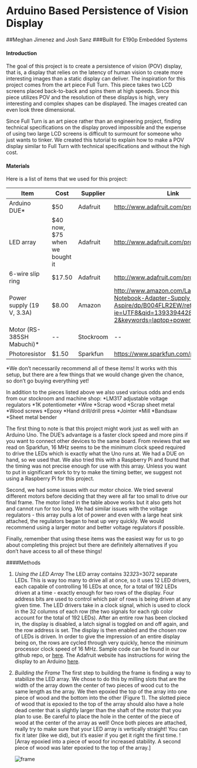 Arduino Based Persistence of Vision Display
================================

##Meghan Jimenez and Josh Sanz
###Built for E190p Embedded Systems

#### Introduction
The goal of this project is to create a persistence of vision (POV) display, that is, a display that relies on the latency of human vision to create more interesting images than a static display can deliver. The inspiration for this project comes from the art piece Full Turn. This piece takes two LCD screens placed back-to-back and spins them at high speeds. Since this piece utilizes POV and the resolution of these displays is high, very interesting and complex shapes can be displayed. The images created can even look three dimensional.

Since Full Turn is an art piece rather than an engineering project, finding technical specifications on the display proved impossible and the expense of using two large LCD screens is difficult to surmount for someone who just wants to tinker. We created this tutorial to explain how to make a POV display similar to Full Turn with technical specifications and without the high cost.

#### Materials
Here is a list of items that we used for this project:

Item | Cost | Supplier | Link
---- | ---- | -------- | ---- 
Arduino DUE* | $50 | Adafruit | http://www.adafruit.com/products/1076 
LED array | $40 now, $75 when we bought it | Adafruit | http://www.adafruit.com/products/1484 
6-wire slip ring | $17.50 | Adafruit | http://www.adafruit.com/products/736 
Power supply (19 V, 3.3A) | $8.00 | Amazon | http://www.amazon.com/Laptop-Notebook-Adapter-Supply-Aspire/dp/B004FLR2EW/ref=sr_1_2?ie=UTF8&qid=1393394428&sr=8-2&keywords=laptop+power+supply 
Motor (RS-385SH Mabuchi)* | -- | Stockroom | -- 
Photoresistor | $1.50 | Sparkfun | https://www.sparkfun.com/products/9088 

*We don’t necessarily recommend all of these items! It works with this setup, but there are a few things that we would change given the chance, so don’t go buying everything yet!

In addition to the pieces listed above we also used various odds and ends from our stockroom and machine shop:
	*LM317 adjustable voltage regulators
	*1K potentiometer
	*Wire
	*Scrap wood
	*Scrap sheet metal
	*Wood screws
	*Epoxy
	*Hand drill/drill press
	*Jointer
	*Mill
	*Bandsaw
	*Sheet metal bender

The first thing to note is that this project might work just as well with an Arduino Uno. 
The DUE’s advantage is a faster clock speed and more pins if you want to connect other devices to the 
same board. From reviews that we read on Sparkfun, 16 MHz seems to be the minimum clock speed
 required to drive the LEDs which is exactly what the Uno runs at. We had a DUE on hand, so we used that. 
 We also tried this with a Raspberry Pi and found that the timing was not precise enough for use with this
 array. Unless you want to put in significant work to try to make the timing better, we suggest not using a 
 Raspberry Pi for this project.

Second, we had some issues with our motor choice. We tried several different motors before deciding 
that they were all far too small to drive our final frame. The motor listed in the table above works but it also
 gets hot and cannot run for too long. We had similar issues with the voltage regulators - this array pulls 
 a lot of power and even with a large heat sink attached, the regulators began to heat up very quickly. We 
 would recommend using a larger motor and better voltage regulators if possible.

Finally, remember that using these items was the easiest way for us to go about completing this 
project but there are definitely alternatives if you don’t have access to all of these things!

####Methods

1. _Using the LED Array_
	The LED array contains 32*32*3=3072 separate LEDs. This is way too many to drive all at once, so it uses
	12 LED drivers, each capable of controlling 16 LEDs at once, for a total of 192 LEDs driven at a time - 
	exactly enough for two rows of the display. Four address bits are used to control which pair of rows is being
	driven at any given time. 
	The LED drivers take in a clock signal, which is used to clock in the 32 columns of each row (the two 
	signals for each rgb color account for the total of 192 LEDs). After an entire row has been clocked in,
	the display is disabled, a latch signal is toggled on and off again, and the row address is set. The display
	is then enabled and the chosen row of LEDs is driven. In order to give the impression of an entire display
	being on, the rows are cycled through very quickly, hence the minimum processor clock speed of 16 MHz. 
	Sample code can be found in our github repo, or 
	[here](http://www.google.com/url?q=http%3A%2F%2Fwww.rayslogic.com%2Fpropeller%2FProgramming%2FAdafruitRGB%2FAdafruitRGB.htm&sa=D&sntz=1&usg=AFQjCNGaue4Mzry9ocuIhO-xa-Fn3XG1CQ). The Adafruit website has instructions for wiring the display to an Arduino [here](http://www.google.com/url?q=http%3A%2F%2Flearn.adafruit.com%2F32x16-32x32-rgb-led-matrix%3Fview%3Dall&sa=D&sntz=1&usg=AFQjCNGtINYJXx6uQs6b5SaGDnDzgOfYKw).
2. _Building the Frame_
	The first step to building the frame is finding a way to stabilize the LED array. We chose to do this by 
	milling slots that are the width of the array down the center of two pieces of wood cut to the same length
	as the array. We then epoxied the top of the array into one piece of wood and the bottom into the other 
	(Figure 1). The slotted piece of wood that is epoxied to the top of the array should also have a hole dead
	center that is slightly larger than the shaft of the motor that you plan to use. Be careful to place the hole
	in the center of the piece of wood at the center of the array as well! Once both pieces are attached, really
	try to make sure that your LED array is vertically straight! You can fix it later (like we did), but it’s easier if 
	you get it right the first time.
	![Array epoxied into a piece of wood for increased stability. A second piece of wood was later epoxied to the top of the array.]
	
	![frame](https://github.com/joshsanz/POV_Display/blob/master/pictures/assembled%20frame_alt.jpg?raw=true)



















